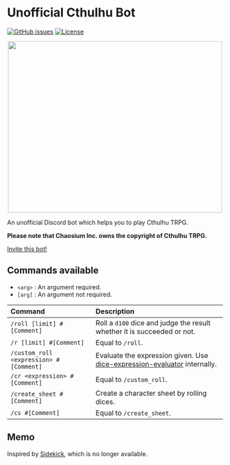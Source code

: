 # Unofficial Cthulhu Bot

[![GitHub issues](https://img.shields.io/github/issues/capra314cabra/cthulhu_bot)](https://github.com/capra314cabra/cthulhu_bot/issues)
[![License](https://img.shields.io/github/license/capra314cabra/cthulhu_bot)](https://github.com/capra314cabra/cthulhu_bot/blob/master/LICENSE)

<p align="center">
    <img width="500" height="400" src="https://raw.githubusercontent.com/capra314cabra/cthulhu_bot/master/img/icon.png">
</p>

An unofficial Discord bot which helps you to play Cthulhu TRPG.

**Please note that Chaosium Inc. owns the copyright of Cthulhu TRPG.**

[Invite this bot!](https://discord.com/api/oauth2/authorize?client_id=811123481370558505&permissions=380104853568&scope=applications.commands%20bot)

## Commands available

- `<arg>` : An argument required.
- `[arg]` : An argument not required.

|Command|Description|
|:---|:---|
|`/roll [limit] #[Comment]`|Roll a `d100` dice and judge the result whether it is succeeded or not.|
|`/r [limit] #[Comment]`|Equal to `/roll`.|
|`/custom_roll <expression> #[Comment]`|Evaluate the expression given. Use [dice-expression-evaluator](https://github.com/dbkang/dice-expression-evaluator) internally.|
|`/cr <expression> #[Comment]`|Equal to `/custom_roll`.|
|`/create_sheet #[Comment]`|Create a character sheet by rolling dices.|
|`/cs #[Comment]`|Equal to `/create_sheet`.|

## Memo

Inspired by [Sidekick](https://github.com/ArtemGr/Sidekick), which is no longer available.
